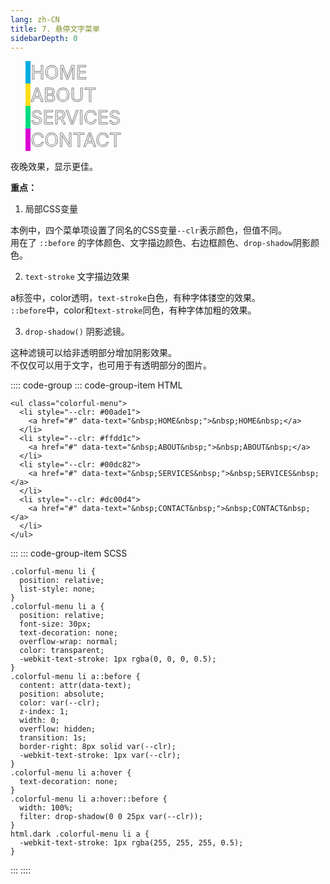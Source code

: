 ```yaml
---
lang: zh-CN
title: 7. 悬停文字菜单
sidebarDepth: 0
---
```


<ul class="colorful-menu">
  <li style="--clr: #00ade1">
    <a href="#" data-text="&nbsp;HOME&nbsp;">&nbsp;HOME&nbsp;</a>
  </li>
  <li style="--clr: #ffdd1c">
    <a href="#" data-text="&nbsp;ABOUT&nbsp;">&nbsp;ABOUT&nbsp;</a>
  </li>
  <li style="--clr: #00dc82">
    <a href="#" data-text="&nbsp;SERVICES&nbsp;">&nbsp;SERVICES&nbsp;</a>
  </li>
  <li style="--clr: #dc00d4">
    <a href="#" data-text="&nbsp;CONTACT&nbsp;">&nbsp;CONTACT&nbsp;</a>
  </li>
</ul>

夜晚效果，显示更佳。

**重点：**

1. 局部CSS变量

本例中，四个菜单项设置了同名的CSS变量`--clr`表示颜色，但值不同。  
用在了 `::before` 的字体颜色、文字描边颜色、右边框颜色、`drop-shadow`阴影颜色。

2. `text-stroke` 文字描边效果

a标签中，color透明，`text-stroke`白色，有种字体镂空的效果。  
`::before`中，color和`text-stroke`同色，有种字体加粗的效果。

3. `drop-shadow()` 阴影滤镜。

这种滤镜可以给非透明部分增加阴影效果。  
不仅仅可以用于文字，也可用于有透明部分的图片。

:::: code-group
::: code-group-item HTML
```html{2,5,8,11}
<ul class="colorful-menu">
  <li style="--clr: #00ade1">
    <a href="#" data-text="&nbsp;HOME&nbsp;">&nbsp;HOME&nbsp;</a>
  </li>
  <li style="--clr: #ffdd1c">
    <a href="#" data-text="&nbsp;ABOUT&nbsp;">&nbsp;ABOUT&nbsp;</a>
  </li>
  <li style="--clr: #00dc82">
    <a href="#" data-text="&nbsp;SERVICES&nbsp;">&nbsp;SERVICES&nbsp;</a>
  </li>
  <li style="--clr: #dc00d4">
    <a href="#" data-text="&nbsp;CONTACT&nbsp;">&nbsp;CONTACT&nbsp;</a>
  </li>
</ul>
```
:::
::: code-group-item SCSS
```scss{10,11,22,29}
.colorful-menu li {
  position: relative;
  list-style: none;
}
.colorful-menu li a {
  position: relative;
  font-size: 30px;
  text-decoration: none;
  overflow-wrap: normal;
  color: transparent;
  -webkit-text-stroke: 1px rgba(0, 0, 0, 0.5);
}
.colorful-menu li a::before {
  content: attr(data-text);
  position: absolute;
  color: var(--clr);
  z-index: 1;
  width: 0;
  overflow: hidden;
  transition: 1s;
  border-right: 8px solid var(--clr);
  -webkit-text-stroke: 1px var(--clr);
}
.colorful-menu li a:hover {
  text-decoration: none;
}
.colorful-menu li a:hover::before {
  width: 100%;
  filter: drop-shadow(0 0 25px var(--clr));
}
html.dark .colorful-menu li a {
  -webkit-text-stroke: 1px rgba(255, 255, 255, 0.5);
}
```
:::
::::


<style lang="scss" scoped>
.colorful-menu li {
  position: relative;
  list-style: none;
}
.colorful-menu li a {
  position: relative;
  font-size: 30px;
  text-decoration: none;
  overflow-wrap: normal;
  color: transparent;
  -webkit-text-stroke: 1px rgba(0, 0, 0, 0.5);
}
.colorful-menu li a::before {
  content: attr(data-text);
  position: absolute;
  color: var(--clr);
  z-index: 1;
  width: 0;
  overflow: hidden;
  transition: 1s;
  border-right: 8px solid var(--clr);
  -webkit-text-stroke: 1px var(--clr);
}
.colorful-menu li a:hover {
  text-decoration: none;
}
.colorful-menu li a:hover::before {
  width: 100%;
  filter: drop-shadow(0 0 25px var(--clr));
}
html.dark .colorful-menu li a {
  -webkit-text-stroke: 1px rgba(255, 255, 255, 0.5);
}
</style>

